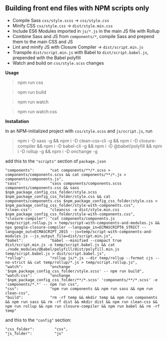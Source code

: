## Building front end files with NPM scripts only

- Compile Sass `css/style.scss` → `css/style.css`
- Minify CSS `css/style.css` → `dist/style.min.css`
- Include ES6 Modules imported in `js/*.js` in the main JS file with Rollup
- Combine Sass and JS from `components/*`, compile Sass and prepend them to the main CSS and JS
- Lint and minify JS with Closure Compiler → `dist/script.min.js`
- Transpile `dist/script.min.js` with Babel to `dist/script.babel.js`, prepended with the Babel polyfill
- Watch and build on `css/style.scss` changes

**Usage**

> npm run css

> npm run build

> npm run watch

> npm run watch:css

**Installation**

In an NPM-initialized project with `css/style.scss` and `js/script.js`, run

> npm i -D sass -g && npm i -D clean-css-cli -g && npm i -D closure-compiler && npm i -D babel-cli -g && npm i -D @babel/polyfill && npm i -D rollup -g && npm i -D onchange -g

add this to the `"scripts"` section of `package.json`

    "components":       "cat components/**/*.scss > components/components.scss && cat components/**/*.js > components/components.js",
    "sass":             "sass components/components.scss components/components.css && sass $npm_package_config_css_folder/style.scss $npm_package_config_css_folder/style.css && cat components/components.css $npm_package_config_css_folder/style.css > $npm_package_config_css_folder/style-with-components.css",
    "clean-css":        "cleancss -o dist/style.min.css $npm_package_config_css_folder/style-with-components.css",
    "closure-compiler": "cat components/components.js temp/script.rollup.js > temp/script-with-components-and-modules.js && npx google-closure-compiler --language_in=ECMASCRIPT6_STRICT --language_out=ECMASCRIPT_2015 --js=temp/script-with-components-and-modules.js --js_output_file=dist/script.min.js",
    "babel":            "babel --minified --compact true dist/script.min.js -o temp/script.babel.js && cat ./node_modules/@babel/polyfill/dist/polyfill.min.js temp/script.babel.js > dist/script.babel.js",
    "rollup":           "rollup js/*.js --dir temp/rollup --format cjs --no-strict && cat temp/rollup/*.js > temp/script.rollup.js",
    "watch":            "onchange '$npm_package_config_css_folder/style.scss' -- npm run build",
    "watch:css":        "onchange '$npm_package_config_css_folder/**/*.scss' 'components/**/*.scss' -e 'components/*.*' -- npm run css",
    "css":              "npm run components && npm run sass && npm run clean-css",
    "build":            "rm -rf temp && mkdir temp && npm run components && npm run sass && rm -rf dist && mkdir dist && npm run clean-css && npm run rollup && npm run closure-compiler && npm run babel && rm -rf temp"

and this to the `"config"` section:

    "css_folder":         "css",
    "js_folder":          "js"

